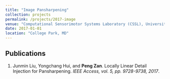 ```yaml
---
title: "Image Pansharpening"
collection: projects
permalink: /projects/2017-image
venue: "Computational Sensorimotor Systems Laboratory (CSSL), University of Maryland, College Park"
date: 2017-01-01
location: "College Park, MD"
---
```


<!-- <img src="/projects/p3-memory.jpg" width="400">

Machine learning can be used in auditory neuroscience.  -->

Publications
------
<ol>
    <li>Junmin Liu, Yongchang Hui, and <strong>Peng Zan</strong>. <a href="https://ieeexplore.ieee.org/abstract/document/7941985" style="text-decoration: none">Locally Linear Detail Injection for Pansharpening</a>. <i>IEEE Access, vol. 5, pp. 9728-9738, 2017</i>.</li>
</ol>